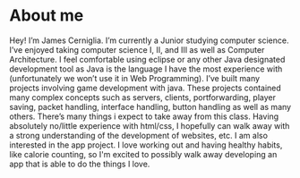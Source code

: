 # About me

Hey! 
I’m James Cerniglia. I’m currently a Junior studying computer science. I’ve enjoyed taking computer science I, II, and III as well as Computer Architecture. I feel comfortable using eclipse or any other Java designated development tool as Java is the language I have the most experience with (unfortunately we won’t use it in Web Programming). I’ve built many projects involving game development with java. These projects contained many complex concepts such as servers, clients, portforwarding, player saving, packet handling, interface handling, button handling as well as many others. There’s many things i expect to take away from this class. Having absolutely no/little experience with html/css, I hopefully can walk away with a strong understanding of the development of websites, etc. I am also interested in the app project. I love working out and having healthy habits, like calorie counting, so I'm excited to possibly walk away developing an app that is able to do the things I love.
